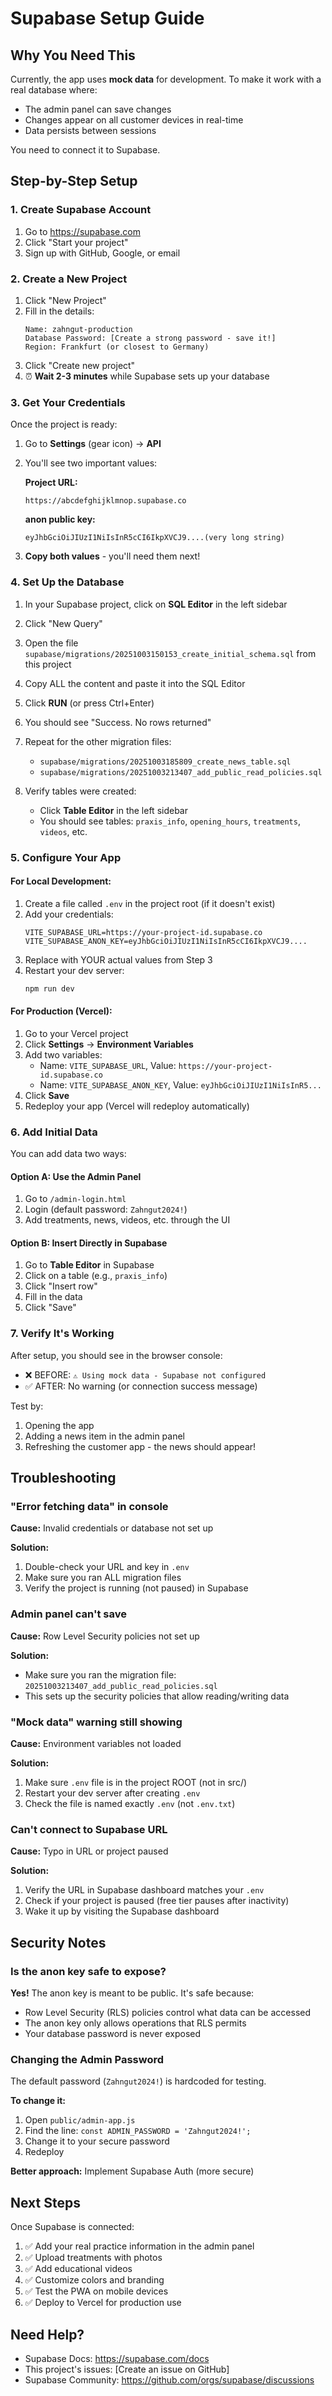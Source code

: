 # Supabase Setup Guide

## Why You Need This

Currently, the app uses **mock data** for development. To make it work with a real database where:
- The admin panel can save changes
- Changes appear on all customer devices in real-time
- Data persists between sessions

You need to connect it to Supabase.

## Step-by-Step Setup

### 1. Create Supabase Account

1. Go to https://supabase.com
2. Click "Start your project"
3. Sign up with GitHub, Google, or email

### 2. Create a New Project

1. Click "New Project"
2. Fill in the details:
   ```
   Name: zahngut-production
   Database Password: [Create a strong password - save it!]
   Region: Frankfurt (or closest to Germany)
   ```
3. Click "Create new project"
4. ⏰ **Wait 2-3 minutes** while Supabase sets up your database

### 3. Get Your Credentials

Once the project is ready:

1. Go to **Settings** (gear icon) → **API**
2. You'll see two important values:

   **Project URL:**
   ```
   https://abcdefghijklmnop.supabase.co
   ```

   **anon public key:**
   ```
   eyJhbGciOiJIUzI1NiIsInR5cCI6IkpXVCJ9....(very long string)
   ```

3. **Copy both values** - you'll need them next!

### 4. Set Up the Database

1. In your Supabase project, click on **SQL Editor** in the left sidebar
2. Click "New Query"
3. Open the file `supabase/migrations/20251003150153_create_initial_schema.sql` from this project
4. Copy ALL the content and paste it into the SQL Editor
5. Click **RUN** (or press Ctrl+Enter)
6. You should see "Success. No rows returned"

7. Repeat for the other migration files:
   - `supabase/migrations/20251003185809_create_news_table.sql`
   - `supabase/migrations/20251003213407_add_public_read_policies.sql`

8. Verify tables were created:
   - Click **Table Editor** in the left sidebar
   - You should see tables: `praxis_info`, `opening_hours`, `treatments`, `videos`, etc.

### 5. Configure Your App

#### For Local Development:

1. Create a file called `.env` in the project root (if it doesn't exist)
2. Add your credentials:
   ```env
   VITE_SUPABASE_URL=https://your-project-id.supabase.co
   VITE_SUPABASE_ANON_KEY=eyJhbGciOiJIUzI1NiIsInR5cCI6IkpXVCJ9....
   ```
3. Replace with YOUR actual values from Step 3
4. Restart your dev server:
   ```bash
   npm run dev
   ```

#### For Production (Vercel):

1. Go to your Vercel project
2. Click **Settings** → **Environment Variables**
3. Add two variables:
   - Name: `VITE_SUPABASE_URL`, Value: `https://your-project-id.supabase.co`
   - Name: `VITE_SUPABASE_ANON_KEY`, Value: `eyJhbGciOiJIUzI1NiIsInR5...`
4. Click **Save**
5. Redeploy your app (Vercel will redeploy automatically)

### 6. Add Initial Data

You can add data two ways:

#### Option A: Use the Admin Panel
1. Go to `/admin-login.html`
2. Login (default password: `Zahngut2024!`)
3. Add treatments, news, videos, etc. through the UI

#### Option B: Insert Directly in Supabase
1. Go to **Table Editor** in Supabase
2. Click on a table (e.g., `praxis_info`)
3. Click "Insert row"
4. Fill in the data
5. Click "Save"

### 7. Verify It's Working

After setup, you should see in the browser console:
- ❌ BEFORE: `⚠️ Using mock data - Supabase not configured`
- ✅ AFTER: No warning (or connection success message)

Test by:
1. Opening the app
2. Adding a news item in the admin panel
3. Refreshing the customer app - the news should appear!

## Troubleshooting

### "Error fetching data" in console

**Cause:** Invalid credentials or database not set up

**Solution:**
1. Double-check your URL and key in `.env`
2. Make sure you ran ALL migration files
3. Verify the project is running (not paused) in Supabase

### Admin panel can't save

**Cause:** Row Level Security policies not set up

**Solution:**
- Make sure you ran the migration file: `20251003213407_add_public_read_policies.sql`
- This sets up the security policies that allow reading/writing data

### "Mock data" warning still showing

**Cause:** Environment variables not loaded

**Solution:**
1. Make sure `.env` file is in the project ROOT (not in src/)
2. Restart your dev server after creating `.env`
3. Check the file is named exactly `.env` (not `.env.txt`)

### Can't connect to Supabase URL

**Cause:** Typo in URL or project paused

**Solution:**
1. Verify the URL in Supabase dashboard matches your `.env`
2. Check if your project is paused (free tier pauses after inactivity)
3. Wake it up by visiting the Supabase dashboard

## Security Notes

### Is the anon key safe to expose?

**Yes!** The anon key is meant to be public. It's safe because:
- Row Level Security (RLS) policies control what data can be accessed
- The anon key only allows operations that RLS permits
- Your database password is never exposed

### Changing the Admin Password

The default password (`Zahngut2024!`) is hardcoded for testing.

**To change it:**
1. Open `public/admin-app.js`
2. Find the line: `const ADMIN_PASSWORD = 'Zahngut2024!';`
3. Change it to your secure password
4. Redeploy

**Better approach:** Implement Supabase Auth (more secure)

## Next Steps

Once Supabase is connected:

1. ✅ Add your real practice information in the admin panel
2. ✅ Upload treatments with photos
3. ✅ Add educational videos
4. ✅ Customize colors and branding
5. ✅ Test the PWA on mobile devices
6. ✅ Deploy to Vercel for production use

## Need Help?

- Supabase Docs: https://supabase.com/docs
- This project's issues: [Create an issue on GitHub]
- Supabase Community: https://github.com/orgs/supabase/discussions
